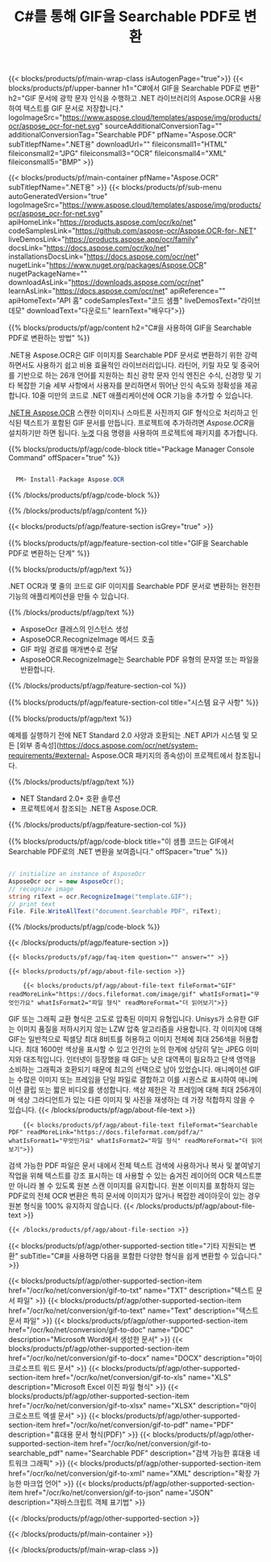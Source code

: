 ﻿---
title: C#를 통해 GIF을 Searchable PDF로 변환 
weight: 3920
url: /ko/net/conversion/gif-to-searchable_pdf/ 
lang: ko
langdirlevel: 2
locales: ja,it,ru,de,es,fr,nl,id,lt,pl,pt,vi,tr,ko
description: GIF에서 Searchable PDF로의 C# 변환을 위한 샘플 코드입니다. VB.NET, Asp.NET 또는 모든 .NET 기반 응용 프로그램 내에서 일괄 GIF 파일을 Searchable PDF로 변환하는 API 예제 코드를 사용합니다.
---

{{< blocks/products/pf/main-wrap-class isAutogenPage="true">}}
{{< blocks/products/pf/upper-banner h1="C#에서 GIF을 Searchable PDF로 변환" h2="GIF 문서에 광학 문자 인식을 수행하고 .NET 라이브러리의 Aspose.OCR을 사용하여 텍스트를 GIF 문서로 저장합니다." logoImageSrc="https://www.aspose.cloud/templates/aspose/img/products/ocr/aspose_ocr-for-net.svg" sourceAdditionalConversionTag="" additionalConversionTag="Searchable PDF" pfName="Aspose.OCR" subTitlepfName=".NET용" downloadUrl="" fileiconsmall1="HTML" fileiconsmall2="JPG" fileiconsmall3="OCR" fileiconsmall4="XML" fileiconsmall5="BMP" >}}


{{< blocks/products/pf/main-container pfName="Aspose.OCR" subTitlepfName=".NET용" >}}
{{< blocks/products/pf/sub-menu autoGeneratedVersion="true" logoImageSrc="https://www.aspose.cloud/templates/aspose/img/products/ocr/aspose_ocr-for-net.svg" apiHomeLink="https://products.aspose.com/ocr/ko/net" codeSamplesLink="https://github.com/aspose-ocr/Aspose.OCR-for-.NET" liveDemosLink="https://products.aspose.app/ocr/family" docsLink="https://docs.aspose.com/ocr/ko/net" installationsDocsLink="https://docs.aspose.com/ocr/net" nugetLink="https://www.nuget.org/packages/Aspose.OCR" nugetPackageName="" downloadAsLink="https://downloads.aspose.com/ocr/net" learnAsLink="https://docs.aspose.com/ocr/net" apiReference="" apiHomeText="API 홈" codeSamplesText="코드 샘플" liveDemosText="라이브 데모" downloadText="다운로드" learnText="배우다">}}

{{% blocks/products/pf/agp/content h2="C#을 사용하여 GIF을 Searchable PDF로 변환하는 방법" %}}

.NET용 Aspose.OCR은 GIF 이미지를 Searchable PDF 문서로 변환하기 위한 강력하면서도 사용하기 쉽고 비용 효율적인 라이브러리입니다. 라틴어, 키릴 자모 및 중국어를 기반으로 하는 26개 언어를 지원하는 최신 광학 문자 인식 엔진은 수식, 신경망 및 기타 복잡한 기술 세부 사항에서 사용자를 분리하면서 뛰어난 인식 속도와 정확성을 제공합니다. 10줄 미만의 코드로 .NET 애플리케이션에 OCR 기능을 추가할 수 있습니다.

[.NET용 Aspose.OCR](https://products.aspose.com/ocr/net)
 스캔한 이미지나 스마트폰 사진까지 GIF 형식으로 처리하고 인식된 텍스트가 포함된 GIF 문서를 만듭니다. 프로젝트에 추가하려면 *Aspose.OCR*을 설치하기만 하면 됩니다.
 [누겟](https://www.nuget.org/packages/aspose.ocr)
 다음 명령을 사용하여 프로젝트에 패키지를 추가합니다.

{{% blocks/products/pf/agp/code-block title="Package Manager Console Command" offSpacer="true" %}}

```cs

  PM> Install-Package Aspose.OCR

```

{{% /blocks/products/pf/agp/code-block %}}

{{% /blocks/products/pf/agp/content %}}

{{< blocks/products/pf/agp/feature-section isGrey="true" >}}

{{% blocks/products/pf/agp/feature-section-col title="GIF을 Searchable PDF로 변환하는 단계" %}}

{{% blocks/products/pf/agp/text %}}

.NET OCR과 몇 줄의 코드로 GIF 이미지를 Searchable PDF 문서로 변환하는 완전한 기능의 애플리케이션을 만들 수 있습니다.

{{% /blocks/products/pf/agp/text %}}

+ AsposeOcr 클래스의 인스턴스 생성
+ AsposeOCR.RecognizeImage 메서드 호출
+ GIF 파일 경로를 매개변수로 전달
+ AsposeOCR.RecognizeImage는 Searchable PDF 유형의 문자열 또는 파일을 반환합니다.

{{% /blocks/products/pf/agp/feature-section-col %}}

{{% blocks/products/pf/agp/feature-section-col title="시스템 요구 사항" %}}

{{% blocks/products/pf/agp/text %}}

예제를 실행하기 전에 NET Standard 2.0 사양과 호환되는 .NET API가 시스템 및 모든 [외부 종속성](https://docs.aspose.com/ocr/net/system-requirements/#external- Aspose.OCR 패키지의 종속성)이 프로젝트에서 참조됩니다.

{{% /blocks/products/pf/agp/text %}}

- NET Standard 2.0+ 호환 솔루션
- 프로젝트에서 참조되는 .NET용 Aspose.OCR.

{{% /blocks/products/pf/agp/feature-section-col %}}

{{% blocks/products/pf/agp/code-block title="이 샘플 코드는 GIF에서 Searchable PDF로의 .NET 변환을 보여줍니다." offSpacer="true" %}}

```cs

// initialize an instance of AsposeOcr
AsposeOcr ocr = new AsposeOcr();
// recognize image
string riText = ocr.RecognizeImage("template.GIF");
// print text
File. File.WriteAllText("document.Searchable PDF", riText);

```

{{% /blocks/products/pf/agp/code-block %}}

{{< /blocks/products/pf/agp/feature-section >}}

    {{< blocks/products/pf/agp/faq-item question="" answer="" >}}

    {{< blocks/products/pf/agp/about-file-section >}}
       
        {{< blocks/products/pf/agp/about-file-text fileFormat="GIF" readMoreLink="https://docs.fileformat.com/image/gif" whatIsFormat1="무엇인가요" whatIsFormat2="파일 형식" readMoreFormat="더 읽어보기">}}
GIF 또는 그래픽 교환 형식은 고도로 압축된 이미지 유형입니다. Unisys가 소유한 GIF는 이미지 품질을 저하시키지 않는 LZW 압축 알고리즘을 사용합니다. 각 이미지에 대해 GIF는 일반적으로 픽셀당 최대 8비트를 허용하고 이미지 전체에 최대 256색을 허용합니다. 최대 1600만 색상을 표시할 수 있고 인간의 눈의 한계에 상당히 닿는 JPEG 이미지와 대조적입니다. 인터넷이 등장했을 때 GIF는 낮은 대역폭이 필요하고 단색 영역을 소비하는 그래픽과 호환되기 때문에 최고의 선택으로 남아 있었습니다. 애니메이션 GIF는 수많은 이미지 또는 프레임을 단일 파일로 결합하고 이를 시퀀스로 표시하여 애니메이션 클립 또는 짧은 비디오를 생성합니다. 색상 제한은 각 프레임에 대해 최대 256개이며 색상 그라디언트가 있는 다른 이미지 및 사진을 재생하는 데 가장 적합하지 않을 수 있습니다.
        {{< /blocks/products/pf/agp/about-file-text >}}

        {{< blocks/products/pf/agp/about-file-text fileFormat="Searchable PDF" readMoreLink="https://docs.fileformat.com/pdf/a/" whatIsFormat1="무엇인가요" whatIsFormat2="파일 형식" readMoreFormat="더 읽어보기">}}
검색 가능한 PDF 파일은 문서 내에서 전체 텍스트 검색에 사용하거나 복사 및 붙여넣기 작업을 위해 텍스트를 강조 표시하는 데 사용할 수 있는 숨겨진 레이어의 OCR 텍스트뿐만 아니라 볼 수 있도록 원본 스캔 이미지를 유지합니다.
원본 이미지를 포함하지 않는 PDF로의 전체 OCR 변환은 특히 문서에 이미지가 많거나 복잡한 레이아웃이 있는 경우 원본 형식을 100% 유지하지 않습니다.
        {{< /blocks/products/pf/agp/about-file-text >}}

    {{< /blocks/products/pf/agp/about-file-section >}}

<!-- aboutfile Ends -->

{{< blocks/products/pf/agp/other-supported-section title="기타 지원되는 변환" subTitle="C#을 사용하면 다음을 포함한 다양한 형식을 쉽게 변환할 수 있습니다." >}}

{{< blocks/products/pf/agp/other-supported-section-item href="/ocr/ko/net/conversion/gif-to-txt" name="TXT" description="텍스트 문서 파일" >}}
{{< blocks/products/pf/agp/other-supported-section-item href="/ocr/ko/net/conversion/gif-to-text" name="Text" description="텍스트 문서 파일" >}}
{{< blocks/products/pf/agp/other-supported-section-item href="/ocr/ko/net/conversion/gif-to-doc" name="DOC" description="Microsoft Word에서 생성한 문서" >}}
{{< blocks/products/pf/agp/other-supported-section-item href="/ocr/ko/net/conversion/gif-to-docx" name="DOCX" description="마이크로소프트 워드 문서" >}}
{{< blocks/products/pf/agp/other-supported-section-item href="/ocr/ko/net/conversion/gif-to-xls" name="XLS" description="Microsoft Excel 이진 파일 형식" >}}
{{< blocks/products/pf/agp/other-supported-section-item href="/ocr/ko/net/conversion/gif-to-xlsx" name="XLSX" description="마이크로소프트 엑셀 문서" >}}
{{< blocks/products/pf/agp/other-supported-section-item href="/ocr/ko/net/conversion/gif-to-pdf" name="PDF" description="휴대용 문서 형식(PDF)" >}}
{{< blocks/products/pf/agp/other-supported-section-item href="/ocr/ko/net/conversion/gif-to-searchable_pdf" name="Searchable PDF" description="검색 가능한 휴대용 네트워크 그래픽" >}}
{{< blocks/products/pf/agp/other-supported-section-item href="/ocr/ko/net/conversion/gif-to-xml" name="XML" description="확장 가능한 마크업 언어" >}}
{{< blocks/products/pf/agp/other-supported-section-item href="/ocr/ko/net/conversion/gif-to-json" name="JSON" description="자바스크립트 객체 표기법" >}}

{{< /blocks/products/pf/agp/other-supported-section >}}

{{< /blocks/products/pf/main-container >}}
    
{{< /blocks/products/pf/main-wrap-class >}}
